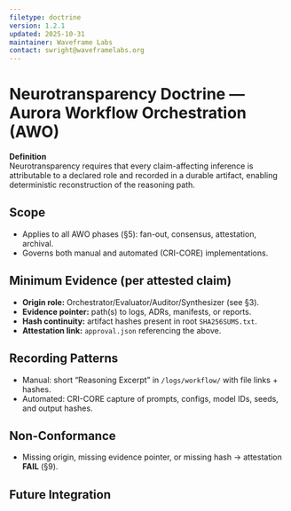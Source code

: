 ```yaml
---
filetype: doctrine
version: 1.2.1
updated: 2025-10-31
maintainer: Waveframe Labs
contact: swright@waveframelabs.org
---
```


# Neurotransparency Doctrine — Aurora Workflow Orchestration (AWO)

**Definition**  
Neurotransparency requires that every claim-affecting inference is attributable to a declared role and recorded in a durable artifact, enabling deterministic reconstruction of the reasoning path.

## Scope
- Applies to all AWO phases (§5): fan-out, consensus, attestation, archival.
- Governs both manual and automated (CRI-CORE) implementations.

## Minimum Evidence (per attested claim)
- **Origin role:** Orchestrator/Evaluator/Auditor/Synthesizer (see §3).
- **Evidence pointer:** path(s) to logs, ADRs, manifests, or reports.
- **Hash continuity:** artifact hashes present in root `SHA256SUMS.txt`.
- **Attestation link:** `approval.json` referencing the above.

## Recording Patterns
- Manual: short “Reasoning Excerpt” in `/logs/workflow/` with file links + hashes.
- Automated: CRI-CORE capture of prompts, configs, model IDs, seeds, and output hashes.

## Non-Conformance
- Missing origin, missing evidence pointer, or missing hash → attestation **FAIL** (§9).

## Future Integration
<!-- CRI-CORE:placeholder:neurotransparency.schema -->

